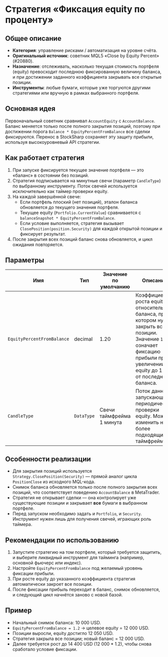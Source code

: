 # Стратегия «Фиксация equity по проценту»

## Общее описание
- **Категория**: управление рисками / автоматизация на уровне счёта.
- **Оригинальный источник**: советник MQL5 «Close by Equity Percent» (#20880).
- **Назначение**: отслеживать, насколько текущая стоимость портфеля (equity) превосходит последнюю фиксированную величину баланса, и при достижении заданного коэффициента закрывать все открытые позиции.
- **Инструменты**: любые бумаги, которые уже торгуются другими стратегиями или вручную в рамках выбранного портфеля.

## Основная идея
Первоначальный советник сравнивал `AccountEquity` с `AccountBalance`. Баланс меняется только после полного закрытия позиций, поэтому при достижении порога `Balance * EquityPercentFromBalance` все сделки фиксируются. Перенос в StockSharp сохраняет эту защиту прибыли, используя высокоуровневый API стратегии.

## Как работает стратегия
1. При запуске фиксируется текущее значение портфеля — это «баланс» в состоянии без позиций.
2. Стратегия подписывается на минутные свечи (параметр `CandleType`) по выбранному инструменту. Поток свечей используется исключительно как таймер проверки equity.
3. На каждой завершённой свече:
   - Если портфель плоский (нет позиций), эталон баланса обновляется до текущего значения портфеля.
   - Текущее equity (`Portfolio.CurrentValue`) сравнивается с `balanceSnapshot * EquityPercentFromBalance`.
   - Если условие выполняется, стратегия вызывает `ClosePosition(position.Security)` для каждой открытой позиции и фиксирует результат.
4. После закрытия всех позиций баланс снова обновляется, и цикл ожидания повторяется.

## Параметры
| Имя | Тип | Значение по умолчанию | Описание |
| --- | --- | --------------------- | -------- |
| `EquityPercentFromBalance` | decimal | 1.20 | Коэффициент роста equity относительно баланса, при котором нужно закрыть все позиции. Значение `1.20` означает фиксацию прибыли при увеличении equity до 120% от последнего баланса. |
| `CandleType` | `DataType` | Свечи таймфрейма 1 минута | Поток данных, запускающий периодические проверки equity. Можно изменить на более подходящий таймфрейм. |

## Особенности реализации
- Для закрытия позиций используется `Strategy.ClosePosition(Security)` — прямой аналог цикла `PositionClose` из исходного MQL-кода.
- Снимок баланса обновляется только после полного закрытия всех позиций, что соответствует поведению `AccountBalance` в MetaTrader.
- Стратегия не открывает сделки — она контролирует уже существующие позиции и закрывает **все** бумаги в выбранном портфеле.
- Перед запуском необходимо задать и `Portfolio`, и `Security`. Инструмент нужен лишь для получения свечей, играющих роль таймера.

## Рекомендации по использованию
1. Запустите стратегию на том портфеле, который требуется защитить, и выберите ликвидный инструмент для тайминга (например, основной фьючерс или индекс).
2. Настройте `EquityPercentFromBalance` под желаемый уровень фиксации прибыли.
3. При росте equity до указанного коэффициента стратегия автоматически закроет все позиции.
4. После фиксации прибыль переходит в баланс, снимок обновляется, и следующий цикл начнётся заново с новой базой.

## Пример
- Начальный снимок баланса: 10 000 USD.
- `EquityPercentFromBalance = 1.2` → целевое equity = 12 000 USD.
- Позиции выросли, equity достигло 12 050 USD.
- Стратегия закрыла все позиции; новый баланс = 12 000 USD.
- Далее требуется рост до 14 400 USD (12 000 * 1.2), чтобы снова сработало условие фиксации.
